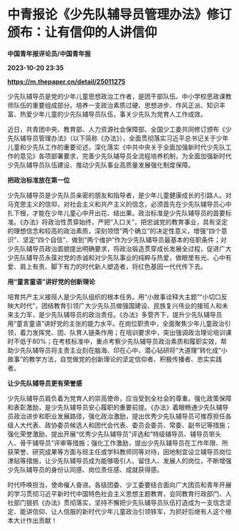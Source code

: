 # 中青报论《少先队辅导员管理办法》修订颁布：让有信仰的人讲信仰
**中国青年报评论员/中国青年报**

**2023-10-20 23:35**

**https://m.thepaper.cn/detail/25011275**

少先队辅导员是党的少年儿童思想政治工作者，是团干部队伍、中小学校思政课教师队伍的重要组成部分。培养一支政治素质过硬、思想进步、作风正派、知识丰富、热爱少年儿童的少先队辅导员队伍，事关少先队为党育人工作成效。

近日，共青团中央、教育部、人力资源社会保障部、全国少工委共同修订颁布《少先队辅导员管理办法》（以下简称《办法》），全面贯彻落实习近平总书记关于少年儿童和少先队工作的重要论述，深化落实《中共中央关于全面加强新时代少先队工作的意见》各项部署要求，完善少先队辅导员全流程培养机制，为全面加强新时代少先队辅导员队伍建设、推动少先队事业高质量发展强化制度保障。

**把政治标准放在第一位**

少先队辅导员是少先队员亲密的朋友和指导者，是少年儿童健康成长的引路人。对马克思主义的信仰，对社会主义和共产主义的信念，必须首先在少先队辅导员心中扎下根，才能在少年儿童心中开出花、结出果。政治标准是少先队辅导员的首要标准。《办法》将政治性贯穿始终，严把“入口关”，把忠诚党的教育事业，具有坚定的理想信念和较高的政治素质，深刻领悟“两个确立”的决定性意义，增强“四个意识”、坚定“四个自信”、做到“两个维护”作为少先队辅导员最基本的任职条件；对少先队辅导员政治面貌提出明确要求，将政治锻造贯穿成长发展全过程，促进广大少先队辅导员永葆对党的赤诚和对少先队事业的纯粹与热爱，做眼里有光、心中有爱、肩上有责、脚下有力的时代新人塑造者，将红色基因一代代传下去。

**用“童言童语”讲好党的创新理论**

培育共产主义接班人是少先队组织的根本任务。用“小故事诠释大主题”“小切口反映大时代”，团结教育引领广大少先队员做强国建设、民族复兴伟业的接班人和未来主力军，是少先队辅导员的政治责任。《办法》多管齐下，提升少先队辅导员用“童言童语”讲好党的主张的能力水平。在岗位职责中，全面聚焦少年儿童政治引领，着力发挥党、团、队育人链条作用；在培训要求中，突出强调政治理论培训课时不低于80%；在考核标准中，重点考察少先队辅导员政治素质和履职实效，帮助少先队辅导员将主责主业刻在脑海、印在心中，潜心钻研将“大道理”转化成“小故事”的教学方法，自觉做党的创新理论的坚定信仰者、积极传播者、忠实实践者。

**让少先队辅导员更有荣誉感**

少先队辅导员肩负着为党育人的崇高使命，应当受到全社会的尊重。强化政策保障和表彰激励，是少先队辅导员安心履职的重要前提。《办法》着眼畅通少先队辅导员政治进步和职业发展路径，强化政治激励，提出优秀少先队辅导员可推荐担任各级人大代表、政协委员候选人和团代会代表、委员会委员、常委、副书记等措施；强化荣誉激励，提出开展“优秀少先队辅导员”评选和“特级辅导员、辅导员带头人、骨干辅导员”评审等措施；强化工作激励，提出少先队辅导员在工作年限、所获荣誉、研究成果等方面与班主任或学科教师同等对待，因地制宜设立辅导员岗位津贴等措施，让少先队辅导员成为能够吸引人、留住人、发展人的岗位，不断增强少先队辅导员的身份认同感、岗位责任感、成就获得感。

时代呼唤担当，使命催人奋进。各级团委、少工委要结合面向广大团员和青年开展的学习贯彻习近平新时代中国特色社会主义思想主题教育，会同教育行政部门、人社部门狠抓《办法》贯彻落实，坚持不懈把少先队辅导员队伍打造成为一支信念坚定、能讲信仰、让人信服的新时代少年儿童政治引领铁军，为抓好后继有人这个根本大计作出贡献！